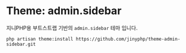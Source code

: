 # Theme: admin.sidebar
지니PHP용 부트스트랩 기반의 `admin.sidebar` 테마 입니다.

```
php artisan theme:install https://github.com/jinyphp/theme-admin-sidebar.git
```
